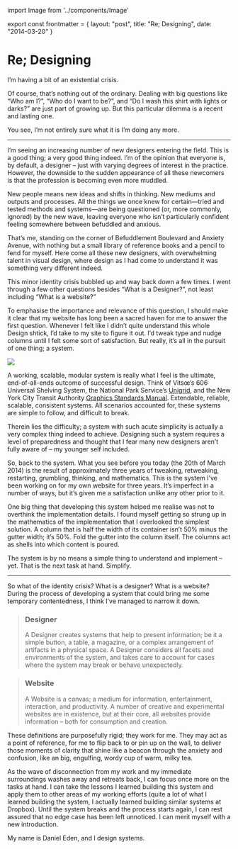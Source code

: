import Image from '../components/Image'

export const frontmatter = {
layout: "post",
title: "Re; Designing",
date: "2014-03-20"
}

# Re; Designing

I’m having a bit of an existential crisis.

Of course, that’s nothing out of the ordinary. Dealing with big questions like
“Who am I?”, “Who do I want to be?”, and “Do I wash this shirt with lights or
darks?” are just part of growing up. But this particular dilemma is a recent and
lasting one.

You see, I’m not entirely sure what it is I’m doing any more.

---

I’m seeing an increasing number of new designers entering the field. This is a
good thing; a very good thing indeed. I’m of the opinion that everyone is, by
default, a designer – just with varying degrees of interest in the practice.
However, the downside to the sudden appearance of all these newcomers is that
the profession is becoming even more muddled.

New people means new ideas and shifts in thinking. New mediums and outputs and
processes. All the things we once knew for certain—tried and tested methods and
systems—are being questioned (or, more commonly, ignored) by the new wave,
leaving everyone who isn’t particularly confident feeling somewhere between
befuddled and anxious.

That’s me, standing on the corner of Befuddlement Boulevard and Anxiety Avenue,
with nothing but a small library of reference books and a pencil to fend for
myself. Here come all these new designers, with overwhelming talent in visual
design, where design as I had come to understand it was something very different
indeed.

This minor identity crisis bubbled up and way back down a few times. I went
through a few other questions besides “What is a Designer?”, not least including
“What is a website?”

To emphasise the importance and relevance of this question, I should make it
clear that my website has long been a sacred haven for me to answer the first
question. Whenever I felt like I didn’t quite understand this whole Design
shtick, I’d take to my site to figure it out. I’d tweak type and nudge columns
until I felt some sort of satisfaction. But really, it’s all in the pursuit of
one thing; a system.

<Image src="2014/03/606-universal-shelving.jpg" caption="Vitsœ’s 606 Universal
Shelving System. Image courtesy of
[Smow](http://www.smow.com/blog/2010/05/smowoffline-dieter-rams-less-and-more/)."
className="imgbleed" />

A working, scalable, modular system is really what I feel is the ultimate,
end-of-all-ends outcome of successful design. Think of Vitsœ’s 606 Universal
Shelving System, the National Park Service’s
[Unigrid](http://npshistory.com/brochures/unigrid/index.htm), and the New York
City Transit Authority [Graphics Standards
Manual](http://thestandardsmanual.com/). Extendable, reliable, scalable,
consistent systems. All scenarios accounted for, these systems are simple to
follow, and difficult to break.

Therein lies the difficulty; a system with such acute simplicity is actually a
very complex thing indeed to achieve. Designing such a system requires a level
of preparedness and thought that I fear many new designers aren’t fully aware of
– my younger self included.

So, back to the system. What you see before you today (the 20th of March 2014)
is the result of approximately three years of tweaking, retweaking, restarting,
grumbling, thinking, and mathematics. This is the system I’ve been working on
for my own website for three years. It’s imperfect in a number of ways, but it’s
given me a satisfaction unlike any other prior to it.

One big thing that developing this system helped me realise was not to overthink
the implementation details. I found myself getting so strung up in the
mathematics of the implementation that I overlooked the simplest solution. A
column that is half the width of its container isn’t 50% minus the gutter width;
it’s 50%. Fold the gutter into the column itself. The columns act as shells into
which content is poured.

The system is by no means a simple thing to understand and implement – yet. That
is the next task at hand. Simplify.

---

So what of the identity crisis? What is a designer? What is a website? During
the process of developing a system that could bring me some temporary
contentedness, I think I’ve managed to narrow it down.

> ### Designer
>
> A Designer creates systems that help to present information; be
> it a simple button, a table, a magazine, or a complex arrangement of artifacts
> in a physical space. A Designer considers all facets and environments of the
> system, and takes care to account for cases where the system may break or
> behave unexpectedly.

> ### Website
>
> A Website is a canvas; a medium for information, entertainment,
> interaction, and productivity. A number of creative and experimental websites
> are in existence, but at their core, all websites provide information – both
> for consumption and creation.

These definitions are purposefully rigid; they work for me. They may act as a
point of reference, for me to flip back to or pin up on the wall, to deliver
those moments of clarity that shine like a beacon through the anxiety and
confusion, like an big, engulfing, wordy cup of warm, milky tea.

As the wave of disconnection from my work and my immediate surroundings washes
away and retreats back, I can focus once more on the tasks at hand. I can take
the lessons I learned building this system and apply them to other areas of my
working efforts (quite a lot of what I learned building the system, I actually
learned building similar systems at Dropbox). Until the system breaks and the
process starts again, I can rest assured that no edge case has been left
unnoticed. I can merit myself with a new introduction.

My name is Daniel Eden, and I design systems.
